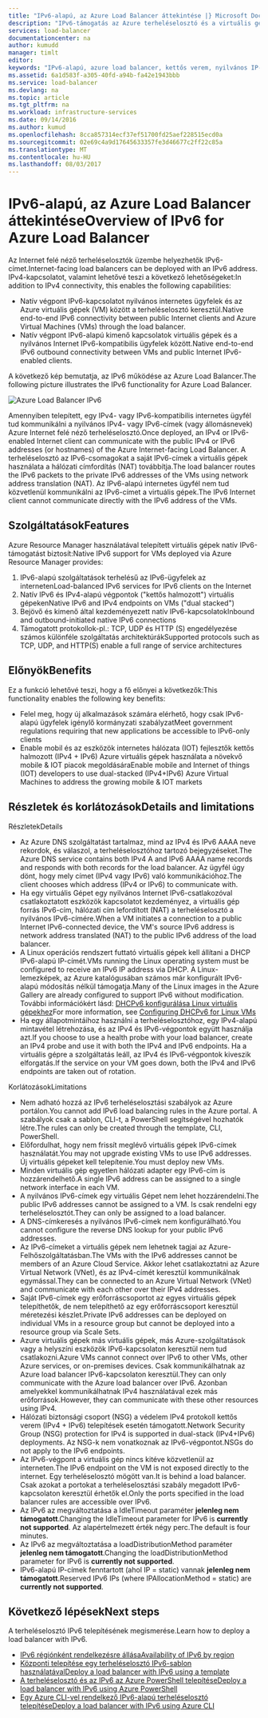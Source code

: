```yaml
---
title: "IPv6-alapú, az Azure Load Balancer áttekintése |} Microsoft Docs"
description: "IPv6-támogatás az Azure terheléselosztó és a virtuális gépek elosztott terhelésű ismertetése."
services: load-balancer
documentationcenter: na
author: kumudd
manager: timlt
editor: 
keywords: "IPv6-alapú, azure load balancer, kettős verem, nyilvános IP-cím, natív ipv6, mobil, iot"
ms.assetid: 6a1d583f-a305-40fd-a94b-fa42e1943bbb
ms.service: load-balancer
ms.devlang: na
ms.topic: article
ms.tgt_pltfrm: na
ms.workload: infrastructure-services
ms.date: 09/14/2016
ms.author: kumud
ms.openlocfilehash: 8cca857314ecf37ef51700fd25aef228515ecd0a
ms.sourcegitcommit: 02e69c4a9d17645633357fe3d46677c2ff22c85a
ms.translationtype: MT
ms.contentlocale: hu-HU
ms.lasthandoff: 08/03/2017
---
```

# <a name="overview-of-ipv6-for-azure-load-balancer"></a><span data-ttu-id="05b68-104">IPv6-alapú, az Azure Load Balancer áttekintése</span><span class="sxs-lookup"><span data-stu-id="05b68-104">Overview of IPv6 for Azure Load Balancer</span></span>

<span data-ttu-id="05b68-105">Az Internet felé néző terheléselosztók üzembe helyezhetők IPv6-címet.</span><span class="sxs-lookup"><span data-stu-id="05b68-105">Internet-facing load balancers can be deployed with an IPv6 address.</span></span> <span data-ttu-id="05b68-106">IPv4-kapcsolatot, valamint lehetővé teszi a következő lehetőségeket:</span><span class="sxs-lookup"><span data-stu-id="05b68-106">In addition to IPv4 connectivity, this enables the following capabilities:</span></span>

* <span data-ttu-id="05b68-107">Natív végpont IPv6-kapcsolatot nyilvános internetes ügyfelek és az Azure virtuális gépek (VM) között a terheléselosztó keresztül.</span><span class="sxs-lookup"><span data-stu-id="05b68-107">Native end-to-end IPv6 connectivity between public Internet clients and Azure Virtual Machines (VMs) through the load balancer.</span></span>
* <span data-ttu-id="05b68-108">Natív végpont IPv6-alapú kimenő kapcsolatok virtuális gépek és a nyilvános Internet IPv6-kompatibilis ügyfelek között.</span><span class="sxs-lookup"><span data-stu-id="05b68-108">Native end-to-end IPv6 outbound connectivity between VMs and public Internet IPv6-enabled clients.</span></span>

<span data-ttu-id="05b68-109">A következő kép bemutatja, az IPv6 működése az Azure Load Balancer.</span><span class="sxs-lookup"><span data-stu-id="05b68-109">The following picture illustrates the IPv6 functionality for Azure Load Balancer.</span></span>

![Azure Load Balancer IPv6](./media/load-balancer-ipv6-overview/load-balancer-ipv6.png)

<span data-ttu-id="05b68-111">Amennyiben telepített, egy IPv4- vagy IPv6-kompatibilis internetes ügyfél tud kommunikálni a nyilvános IPv4- vagy IPv6-címek (vagy állomásnevek) Azure Internet felé néző terheléselosztó.</span><span class="sxs-lookup"><span data-stu-id="05b68-111">Once deployed, an IPv4 or IPv6-enabled Internet client can communicate with the public IPv4 or IPv6 addresses (or hostnames) of the Azure Internet-facing Load Balancer.</span></span> <span data-ttu-id="05b68-112">A terheléselosztó az IPv6-csomagokat a saját IPv6-címek a virtuális gépek használata a hálózati címfordítás (NAT) továbbítja.</span><span class="sxs-lookup"><span data-stu-id="05b68-112">The load balancer routes the IPv6 packets to the private IPv6 addresses of the VMs using network address translation (NAT).</span></span> <span data-ttu-id="05b68-113">Az IPv6-alapú internetes ügyfél nem tud közvetlenül kommunikálni az IPv6-címet a virtuális gépek.</span><span class="sxs-lookup"><span data-stu-id="05b68-113">The IPv6 Internet client cannot communicate directly with the IPv6 address of the VMs.</span></span>

## <a name="features"></a><span data-ttu-id="05b68-114">Szolgáltatások</span><span class="sxs-lookup"><span data-stu-id="05b68-114">Features</span></span>

<span data-ttu-id="05b68-115">Azure Resource Manager használatával telepített virtuális gépek natív IPv6-támogatást biztosít:</span><span class="sxs-lookup"><span data-stu-id="05b68-115">Native IPv6 support for VMs deployed via Azure Resource Manager provides:</span></span>

1. <span data-ttu-id="05b68-116">IPv6-alapú szolgáltatások terhelésű az IPv6-ügyfelek az interneten</span><span class="sxs-lookup"><span data-stu-id="05b68-116">Load-balanced IPv6 services for IPv6 clients on the Internet</span></span>
2. <span data-ttu-id="05b68-117">Natív IPv6 és IPv4-alapú végpontok ("kettős halmozott") virtuális gépeken</span><span class="sxs-lookup"><span data-stu-id="05b68-117">Native IPv6 and IPv4 endpoints on VMs ("dual stacked")</span></span>
3. <span data-ttu-id="05b68-118">Bejövő és kimenő által kezdeményezett natív IPv6-kapcsolatok</span><span class="sxs-lookup"><span data-stu-id="05b68-118">Inbound and outbound-initiated native IPv6 connections</span></span>
4. <span data-ttu-id="05b68-119">Támogatott protokollok-pl.: TCP, UDP és HTTP (S) engedélyezése számos különféle szolgáltatás architektúrák</span><span class="sxs-lookup"><span data-stu-id="05b68-119">Supported protocols such as TCP, UDP, and HTTP(S) enable a full range of service architectures</span></span>

## <a name="benefits"></a><span data-ttu-id="05b68-120">Előnyök</span><span class="sxs-lookup"><span data-stu-id="05b68-120">Benefits</span></span>

<span data-ttu-id="05b68-121">Ez a funkció lehetővé teszi, hogy a fő előnyei a következők:</span><span class="sxs-lookup"><span data-stu-id="05b68-121">This functionality enables the following key benefits:</span></span>

* <span data-ttu-id="05b68-122">Felel meg, hogy új alkalmazások számára elérhető, hogy csak IPv6-alapú ügyfelek igénylő kormányzati szabályzat</span><span class="sxs-lookup"><span data-stu-id="05b68-122">Meet government regulations requiring that new applications be accessible to IPv6-only clients</span></span>
* <span data-ttu-id="05b68-123">Enable mobil és az eszközök internetes hálózata (IOT) fejlesztők kettős halmozott (IPv4 + IPv6) Azure virtuális gépek használata a növekvő mobile & IOT piacok megoldására</span><span class="sxs-lookup"><span data-stu-id="05b68-123">Enable mobile and Internet of things (IOT) developers to use dual-stacked (IPv4+IPv6) Azure Virtual Machines to address the growing mobile & IOT markets</span></span>

## <a name="details-and-limitations"></a><span data-ttu-id="05b68-124">Részletek és korlátozások</span><span class="sxs-lookup"><span data-stu-id="05b68-124">Details and limitations</span></span>

<span data-ttu-id="05b68-125">Részletek</span><span class="sxs-lookup"><span data-stu-id="05b68-125">Details</span></span>

* <span data-ttu-id="05b68-126">Az Azure DNS szolgáltatást tartalmaz, mind az IPv4 és IPv6 AAAA neve rekordok, és válaszol, a terheléselosztóhoz tartozó bejegyzéseket.</span><span class="sxs-lookup"><span data-stu-id="05b68-126">The Azure DNS service contains both IPv4 A and IPv6 AAAA name records and responds with both records for the load balancer.</span></span> <span data-ttu-id="05b68-127">Az ügyfél úgy dönt, hogy mely címet (IPv4 vagy IPv6) való kommunikációhoz.</span><span class="sxs-lookup"><span data-stu-id="05b68-127">The client chooses which address (IPv4 or IPv6) to communicate with.</span></span>
* <span data-ttu-id="05b68-128">Ha egy virtuális Gépet egy nyilvános Internet IPv6-csatlakozóval csatlakoztatott eszközök kapcsolatot kezdeményez, a virtuális gép forrás IPv6-cím, hálózati cím lefordított (NAT) a terheléselosztó a nyilvános IPv6-címére.</span><span class="sxs-lookup"><span data-stu-id="05b68-128">When a VM initiates a connection to a public Internet IPv6-connected device, the VM's source IPv6 address is network address translated (NAT) to the public IPv6 address of the load balancer.</span></span>
* <span data-ttu-id="05b68-129">A Linux operációs rendszert futtató virtuális gépek kell állítani a DHCP IPv6-alapú IP-címét.</span><span class="sxs-lookup"><span data-stu-id="05b68-129">VMs running the Linux operating system must be configured to receive an IPv6 IP address via DHCP.</span></span> <span data-ttu-id="05b68-130">A Linux-lemezképek, az Azure katalógusában számos már konfigurált IPv6-alapú módosítás nélkül támogatja.</span><span class="sxs-lookup"><span data-stu-id="05b68-130">Many of the Linux images in the Azure Gallery are already configured to support IPv6 without modification.</span></span> <span data-ttu-id="05b68-131">További információkért lásd: [DHCPv6 konfigurálása Linux virtuális gépekhez](load-balancer-ipv6-for-linux.md)</span><span class="sxs-lookup"><span data-stu-id="05b68-131">For more information, see [Configuring DHCPv6 for Linux VMs](load-balancer-ipv6-for-linux.md)</span></span>
* <span data-ttu-id="05b68-132">Ha egy állapotmintáihoz használni a terheléselosztóhoz, egy IPv4-alapú mintavétel létrehozása, és az IPv4 és IPv6-végpontok együtt használja azt.</span><span class="sxs-lookup"><span data-stu-id="05b68-132">If you choose to use a health probe with your load balancer, create an IPv4 probe and use it with both the IPv4 and IPv6 endpoints.</span></span> <span data-ttu-id="05b68-133">Ha a virtuális gépre a szolgáltatás leáll, az IPv4 és IPv6-végpontok kiveszik elforgatás.</span><span class="sxs-lookup"><span data-stu-id="05b68-133">If the service on your VM goes down, both the IPv4 and IPv6 endpoints are taken out of rotation.</span></span>

<span data-ttu-id="05b68-134">Korlátozások</span><span class="sxs-lookup"><span data-stu-id="05b68-134">Limitations</span></span>

* <span data-ttu-id="05b68-135">Nem adható hozzá az IPv6 terheléselosztási szabályok az Azure portálon.</span><span class="sxs-lookup"><span data-stu-id="05b68-135">You cannot add IPv6 load balancing rules in the Azure portal.</span></span> <span data-ttu-id="05b68-136">A szabályok csak a sablon, CLI-t, a PowerShell segítségével hozhatók létre.</span><span class="sxs-lookup"><span data-stu-id="05b68-136">The rules can only be created through the template, CLI, PowerShell.</span></span>
* <span data-ttu-id="05b68-137">Előfordulhat, hogy nem frissít meglévő virtuális gépek IPv6-címek használatát.</span><span class="sxs-lookup"><span data-stu-id="05b68-137">You may not upgrade existing VMs to use IPv6 addresses.</span></span> <span data-ttu-id="05b68-138">Új virtuális gépeket kell telepítenie.</span><span class="sxs-lookup"><span data-stu-id="05b68-138">You must deploy new VMs.</span></span>
* <span data-ttu-id="05b68-139">Minden virtuális gép egyetlen hálózati adapter egy IPv6-cím is hozzárendelhető.</span><span class="sxs-lookup"><span data-stu-id="05b68-139">A single IPv6 address can be assigned to a single network interface in each VM.</span></span>
* <span data-ttu-id="05b68-140">A nyilvános IPv6-címek egy virtuális Gépet nem lehet hozzárendelni.</span><span class="sxs-lookup"><span data-stu-id="05b68-140">The public IPv6 addresses cannot be assigned to a VM.</span></span> <span data-ttu-id="05b68-141">Is csak rendelni egy terheléselosztót.</span><span class="sxs-lookup"><span data-stu-id="05b68-141">They can only be assigned to a load balancer.</span></span>
* <span data-ttu-id="05b68-142">A DNS-címkeresés a nyilvános IPv6-címek nem konfigurálható.</span><span class="sxs-lookup"><span data-stu-id="05b68-142">You cannot configure the reverse DNS lookup for your public IPv6 addresses.</span></span>
* <span data-ttu-id="05b68-143">Az IPv6-címeket a virtuális gépek nem lehetnek tagjai az Azure-Felhőszolgáltatásban.</span><span class="sxs-lookup"><span data-stu-id="05b68-143">The VMs with the IPv6 addresses cannot be members of an Azure Cloud Service.</span></span> <span data-ttu-id="05b68-144">Akkor lehet csatlakoztatni az Azure Virtual Network (VNet), és az IPv4-címét keresztül kommunikálnak egymással.</span><span class="sxs-lookup"><span data-stu-id="05b68-144">They can be connected to an Azure Virtual Network (VNet) and communicate with each other over their IPv4 addresses.</span></span>
* <span data-ttu-id="05b68-145">Saját IPv6-címek egy erőforráscsoportot az egyes virtuális gépek telepíthetők, de nem telepíthető az egy erőforráscsoport keresztül méretezési készlet.</span><span class="sxs-lookup"><span data-stu-id="05b68-145">Private IPv6 addresses can be deployed on individual VMs in a resource group but cannot be deployed into a resource group via Scale Sets.</span></span>
* <span data-ttu-id="05b68-146">Azure virtuális gépek más virtuális gépek, más Azure-szolgáltatások vagy a helyszíni eszközök IPv6-kapcsolaton keresztül nem tud csatlakozni.</span><span class="sxs-lookup"><span data-stu-id="05b68-146">Azure VMs cannot connect over IPv6 to other VMs, other Azure services, or on-premises devices.</span></span> <span data-ttu-id="05b68-147">Csak kommunikálhatnak az Azure load balancer IPv6-kapcsolaton keresztül.</span><span class="sxs-lookup"><span data-stu-id="05b68-147">They can only communicate with the Azure load balancer over IPv6.</span></span> <span data-ttu-id="05b68-148">Azonban amelyekkel kommunikálhatnak IPv4 használatával ezek más erőforrások.</span><span class="sxs-lookup"><span data-stu-id="05b68-148">However, they can communicate with these other resources using IPv4.</span></span>
* <span data-ttu-id="05b68-149">Hálózati biztonsági csoport (NSG) a védelem IPv4 protokoll kettős verem (IPv4 + IPv6) telepítések esetén támogatott.</span><span class="sxs-lookup"><span data-stu-id="05b68-149">Network Security Group (NSG) protection for IPv4 is supported in dual-stack (IPv4+IPv6) deployments.</span></span> <span data-ttu-id="05b68-150">Az NSG-k nem vonatkoznak az IPv6-végpontot.</span><span class="sxs-lookup"><span data-stu-id="05b68-150">NSGs do not apply to the IPv6 endpoints.</span></span>
* <span data-ttu-id="05b68-151">Az IPv6-végpont a virtuális gép nincs kitéve közvetlenül az interneten.</span><span class="sxs-lookup"><span data-stu-id="05b68-151">The IPv6 endpoint on the VM is not exposed directly to the internet.</span></span> <span data-ttu-id="05b68-152">Egy terheléselosztó mögött van.</span><span class="sxs-lookup"><span data-stu-id="05b68-152">It is behind a load balancer.</span></span> <span data-ttu-id="05b68-153">Csak azokat a portokat a terheléselosztási szabály megadott IPv6-kapcsolaton keresztül érhetők el.</span><span class="sxs-lookup"><span data-stu-id="05b68-153">Only the ports specified in the load balancer rules are accessible over IPv6.</span></span>
* <span data-ttu-id="05b68-154">Az IPv6 az megváltoztatása a IdleTimeout paraméter **jelenleg nem támogatott**.</span><span class="sxs-lookup"><span data-stu-id="05b68-154">Changing the IdleTimeout parameter for IPv6 is **currently not supported**.</span></span> <span data-ttu-id="05b68-155">Az alapértelmezett érték négy perc.</span><span class="sxs-lookup"><span data-stu-id="05b68-155">The default is four minutes.</span></span>
* <span data-ttu-id="05b68-156">Az IPv6 az megváltoztatása a loadDistributionMethod paraméter **jelenleg nem támogatott**.</span><span class="sxs-lookup"><span data-stu-id="05b68-156">Changing the loadDistributionMethod parameter for IPv6 is **currently not supported**.</span></span>
* <span data-ttu-id="05b68-157">IPv6-alapú IP-címek fenntartott (ahol IP = static) vannak **jelenleg nem támogatott**.</span><span class="sxs-lookup"><span data-stu-id="05b68-157">Reserved IPv6 IPs (where IPAllocationMethod = static) are **currently not supported**.</span></span>

## <a name="next-steps"></a><span data-ttu-id="05b68-158">Következő lépések</span><span class="sxs-lookup"><span data-stu-id="05b68-158">Next steps</span></span>

<span data-ttu-id="05b68-159">A terheléselosztó IPv6 telepítésének megismerése.</span><span class="sxs-lookup"><span data-stu-id="05b68-159">Learn how to deploy a load balancer with IPv6.</span></span>

* [<span data-ttu-id="05b68-160">IPv6 régiónként rendelkezésre állása</span><span class="sxs-lookup"><span data-stu-id="05b68-160">Availability of IPv6 by region</span></span>](https://go.microsoft.com/fwlink/?linkid=828357)
* [<span data-ttu-id="05b68-161">Központi telepítése egy terheléselosztó IPv6-sablon használatával</span><span class="sxs-lookup"><span data-stu-id="05b68-161">Deploy a load balancer with IPv6 using a template</span></span>](load-balancer-ipv6-internet-template.md)
* [<span data-ttu-id="05b68-162">A terheléselosztó és az IPv6 az Azure PowerShell telepítése</span><span class="sxs-lookup"><span data-stu-id="05b68-162">Deploy a load balancer with IPv6 using Azure PowerShell</span></span>](load-balancer-ipv6-internet-ps.md)
* [<span data-ttu-id="05b68-163">Egy Azure CLI-vel rendelkező IPv6-alapú terheléselosztó telepítése</span><span class="sxs-lookup"><span data-stu-id="05b68-163">Deploy a load balancer with IPv6 using Azure CLI</span></span>](load-balancer-ipv6-internet-cli.md)
